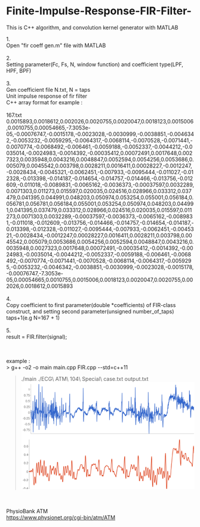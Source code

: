 # Finite-Impulse-Response-FIR-Filter-
This is C++ algorithm, and convolution kernel generator with MATLAB

1.</br>
Open "fir coeff gen.m" file with MATLAB</br>
</br>
2.</br>
Setting parameter(Fc, Fs, N, window function) and coefficient type(LPF, HPF, BPF)</br>
</br>
3.</br>
Gen coefficient file N.txt, N = taps</br> 
Unit impulse response of fir filter</br> 
C++ array format for example : </br></br>
167.txt</br>
0.0015893,0.0018612,0.002026,0.0020755,0.0020047,0.0018123,0.0015006,0.0010755,0.00054665,-7.3053e-05,-0.00076747,-0.0015178,-0.0023028,-0.0030999,-0.0038851,-0.0046342,-0.0053232,-0.0059295,-0.0064317,-0.0068114,-0.0070528,-0.0071441,-0.0070774,-0.0068492,-0.006461,-0.0059188,-0.0052337,-0.0044212,-0.0035014,-0.0024983,-0.0014392,-0.00035412,0.00072491,0.0017648,0.0027323,0.0035948,0.0043216,0.0048847,0.0052594,0.0054256,0.0053686,0.005079,0.0045542,0.003798,0.0028211,0.0016411,0.00028227,-0.0012247,-0.0028434,-0.0045321,-0.0062451,-0.007933,-0.0095444,-0.011027,-0.012328,-0.013398,-0.014187,-0.014654,-0.014757,-0.014466,-0.013756,-0.012609,-0.011018,-0.0089831,-0.0065162,-0.0036373,-0.00037597,0.0032289,0.0071303,0.011273,0.015597,0.020035,0.024516,0.028966,0.033312,0.037479,0.041395,0.044991,0.048203,0.050974,0.053254,0.055001,0.056184,0.056781,0.056781,0.056184,0.055001,0.053254,0.050974,0.048203,0.044991,0.041395,0.037479,0.033312,0.028966,0.024516,0.020035,0.015597,0.011273,0.0071303,0.0032289,-0.00037597,-0.0036373,-0.0065162,-0.0089831,-0.011018,-0.012609,-0.013756,-0.014466,-0.014757,-0.014654,-0.014187,-0.013398,-0.012328,-0.011027,-0.0095444,-0.007933,-0.0062451,-0.0045321,-0.0028434,-0.0012247,0.00028227,0.0016411,0.0028211,0.003798,0.0045542,0.005079,0.0053686,0.0054256,0.0052594,0.0048847,0.0043216,0.0035948,0.0027323,0.0017648,0.00072491,-0.00035412,-0.0014392,-0.0024983,-0.0035014,-0.0044212,-0.0052337,-0.0059188,-0.006461,-0.0068492,-0.0070774,-0.0071441,-0.0070528,-0.0068114,-0.0064317,-0.0059295,-0.0053232,-0.0046342,-0.0038851,-0.0030999,-0.0023028,-0.0015178,-0.00076747,-7.3053e-05,0.00054665,0.0010755,0.0015006,0.0018123,0.0020047,0.0020755,0.002026,0.0018612,0.0015893
</br></br>
4.</br>
Copy coefficient to first parameter(double *coefficients) of FIR-class construct, and setting second parameter(unsigned number_of_taps) taps+1(e.g N=167 + 1)</br>
</br>
5.</br>
result = FIR.filter(signal);</br>

</br>
</br>
example : </br>
> g++ -o2 -o main main.cpp FIR.cpp --std=c++11</br>

> ./main ./ECG\ ATM\ 104\ Special\ case.txt  output.txt</br>
![alt text](https://github.com/GCY/Finite-Impulse-Response-FIR-Filter-/blob/master/CPP%20FIR%20Algorithm/result.png?raw=true)

</br></br>
PhysioBank ATM</br>
https://www.physionet.org/cgi-bin/atm/ATM</br>
